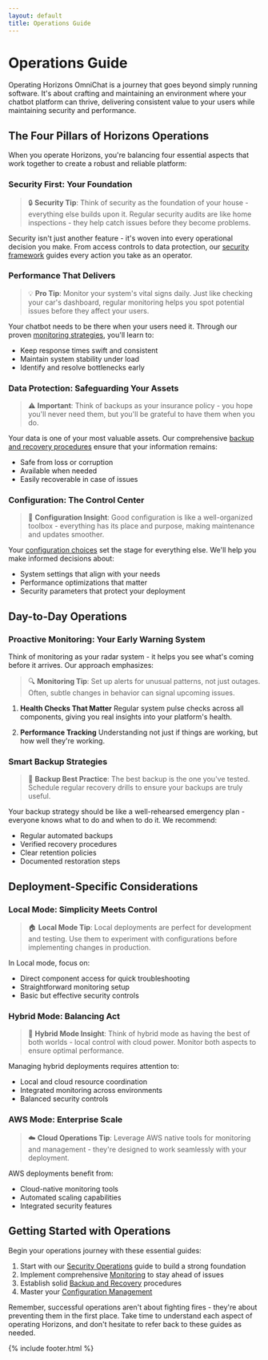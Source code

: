 ```yaml
---
layout: default
title: Operations Guide
---
```


# Operations Guide

Operating Horizons OmniChat is a journey that goes beyond simply running software. It's about crafting and maintaining an environment where your chatbot platform can thrive, delivering consistent value to your users while maintaining security and performance.

## The Four Pillars of Horizons Operations

When you operate Horizons, you're balancing four essential aspects that work together to create a robust and reliable platform:

### Security First: Your Foundation

> 🔒 **Security Tip**: Think of security as the foundation of your house - everything else builds upon it. Regular security audits are like home inspections - they help catch issues before they become problems.

Security isn't just another feature - it's woven into every operational decision you make. From access controls to data protection, our [security framework](security.md) guides every action you take as an operator.

### Performance That Delivers

> 💡 **Pro Tip**: Monitor your system's vital signs daily. Just like checking your car's dashboard, regular monitoring helps you spot potential issues before they affect your users.

Your chatbot needs to be there when your users need it. Through our proven [monitoring strategies](monitoring.md), you'll learn to:
- Keep response times swift and consistent
- Maintain system stability under load
- Identify and resolve bottlenecks early

### Data Protection: Safeguarding Your Assets

> ⚠️ **Important**: Think of backups as your insurance policy - you hope you'll never need them, but you'll be grateful to have them when you do.

Your data is one of your most valuable assets. Our comprehensive [backup and recovery procedures](backup.md) ensure that your information remains:
- Safe from loss or corruption
- Available when needed
- Easily recoverable in case of issues

### Configuration: The Control Center

> 🎯 **Configuration Insight**: Good configuration is like a well-organized toolbox - everything has its place and purpose, making maintenance and updates smoother.

Your [configuration choices](configuration.md) set the stage for everything else. We'll help you make informed decisions about:
- System settings that align with your needs
- Performance optimizations that matter
- Security parameters that protect your deployment

## Day-to-Day Operations

### Proactive Monitoring: Your Early Warning System

Think of monitoring as your radar system - it helps you see what's coming before it arrives. Our approach emphasizes:

> 🔍 **Monitoring Tip**: Set up alerts for unusual patterns, not just outages. Often, subtle changes in behavior can signal upcoming issues.

1. **Health Checks That Matter**
   Regular system pulse checks across all components, giving you real insights into your platform's health.

2. **Performance Tracking**
   Understanding not just if things are working, but how well they're working.

### Smart Backup Strategies

> 💾 **Backup Best Practice**: The best backup is the one you've tested. Schedule regular recovery drills to ensure your backups are truly useful.

Your backup strategy should be like a well-rehearsed emergency plan - everyone knows what to do and when to do it. We recommend:

- Regular automated backups
- Verified recovery procedures
- Clear retention policies
- Documented restoration steps

## Deployment-Specific Considerations

### Local Mode: Simplicity Meets Control

> 🏠 **Local Mode Tip**: Local deployments are perfect for development and testing. Use them to experiment with configurations before implementing changes in production.

In Local mode, focus on:
- Direct component access for quick troubleshooting
- Straightforward monitoring setup
- Basic but effective security controls

### Hybrid Mode: Balancing Act

> 🔄 **Hybrid Mode Insight**: Think of hybrid mode as having the best of both worlds - local control with cloud power. Monitor both aspects to ensure optimal performance.

Managing hybrid deployments requires attention to:
- Local and cloud resource coordination
- Integrated monitoring across environments
- Balanced security controls

### AWS Mode: Enterprise Scale

> ☁️ **Cloud Operations Tip**: Leverage AWS native tools for monitoring and management - they're designed to work seamlessly with your deployment.

AWS deployments benefit from:
- Cloud-native monitoring tools
- Automated scaling capabilities
- Integrated security features

## Getting Started with Operations

Begin your operations journey with these essential guides:

1. Start with our [Security Operations](security.md) guide to build a strong foundation
2. Implement comprehensive [Monitoring](monitoring.md) to stay ahead of issues
3. Establish solid [Backup and Recovery](backup.md) procedures
4. Master your [Configuration Management](configuration.md)

Remember, successful operations aren't about fighting fires - they're about preventing them in the first place. Take time to understand each aspect of operating Horizons, and don't hesitate to refer back to these guides as needed.

{% include footer.html %}
